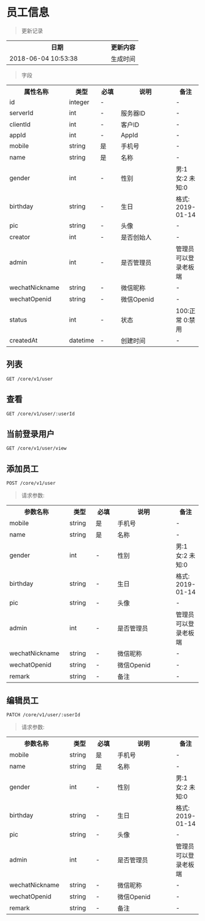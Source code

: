 # 员工信息

> 更新记录

<table>
    <tr>
        <th style="width:250px;">日期</th>
        <th>更新内容</th>
    </tr>
    <tr>
        <td>2018-06-04 10:53:38</td>
        <td>生成时间</td>
    </tr>
</table>

> 字段

<table>
    <tr>
        <th style="width:150px;">属性名称</th>
        <th style="width:60px;">类型</th>
        <th style="width:60px;">必填</th>
        <th style="width:200px;">说明</th>
        <th>备注</th>
    </tr>
    <tr>
        <td>id</td>
        <td>integer</td>
        <td>-</td>
        <td></td>
        <td>-</td>
    </tr>
    <tr>
        <td>serverId</td>
        <td>int</td>
        <td>-</td>
        <td>服务器ID</td>
        <td>-</td>
    </tr>
    <tr>
        <td>clientId</td>
        <td>int</td>
        <td>-</td>
        <td>客户ID</td>
        <td>-</td>
    </tr>
    <tr>
        <td>appId</td>
        <td>int</td>
        <td>-</td>
        <td>AppId</td>
        <td>-</td>
    </tr>
    <tr>
        <td>mobile</td>
        <td>string</td>
        <td>是</td>
        <td>手机号</td>
        <td>-</td>
    </tr>
    <tr>
        <td>name</td>
        <td>string</td>
        <td>是</td>
        <td>名称</td>
        <td>-</td>
    </tr>
    <tr>
        <td>gender</td>
        <td>int</td>
        <td>-</td>
        <td>性别</td>
        <td>男:1 女:2 未知:0</td>
    </tr>
    <tr>
        <td>birthday</td>
        <td>string</td>
        <td>-</td>
        <td>生日</td>
        <td>格式: 2019-01-14</td>
    </tr>
    <tr>
        <td>pic</td>
        <td>string</td>
        <td>-</td>
        <td>头像</td>
        <td>-</td>
    </tr>
    <tr>
        <td>creator</td>
        <td>int</td>
        <td>-</td>
        <td>是否创始人</td>
        <td>-</td>
    </tr>
    <tr>
        <td>admin</td>
        <td>int</td>
        <td>-</td>
        <td>是否管理员</td>
        <td>管理员可以登录老板端</td>
    </tr>
    <tr>
        <td>wechatNickname</td>
        <td>string</td>
        <td>-</td>
        <td>微信昵称</td>
        <td>-</td>
    </tr>
    <tr>
        <td>wechatOpenid</td>
        <td>string</td>
        <td>-</td>
        <td>微信Openid</td>
        <td>-</td>
    </tr>
    <tr>
        <td>status</td>
        <td>int</td>
        <td>-</td>
        <td>状态</td>
        <td>100:正常 0:禁用</td>
    </tr>
    <tr>
        <td>createdAt</td>
        <td>datetime</td>
        <td>-</td>
        <td>创建时间</td>
        <td>-</td>
    </tr>
</table>

## 列表

```
GET /core/v1/user
```

## 查看

```
GET /core/v1/user/:userId
```

## 当前登录用户

```
GET /core/v1/user/view
```

## 添加员工

```
POST /core/v1/user
```

> 请求参数:

<table>
    <tr>
        <th style="width:150px;">参数名称</th>
        <th style="width:60px;">类型</th>
        <th style="width:60px;">必填</th>
        <th style="width:200px;">说明</th>
        <th>备注</th>
    </tr>
    <tr>
        <td>mobile</td>
        <td>string</td>
        <td>是</td>
        <td>手机号</td>
        <td>-</td>
    </tr>
    <tr>
        <td>name</td>
        <td>string</td>
        <td>是</td>
        <td>名称</td>
        <td>-</td>
    </tr>
    <tr>
        <td>gender</td>
        <td>int</td>
        <td>-</td>
        <td>性别</td>
        <td>男:1 女:2 未知:0</td>
    </tr>
    <tr>
        <td>birthday</td>
        <td>string</td>
        <td>-</td>
        <td>生日</td>
        <td>格式: 2019-01-14</td>
    </tr>
    <tr>
        <td>pic</td>
        <td>string</td>
        <td>-</td>
        <td>头像</td>
        <td>-</td>
    </tr>
    <tr>
        <td>admin</td>
        <td>int</td>
        <td>-</td>
        <td>是否管理员</td>
        <td>管理员可以登录老板端</td>
    </tr>
    <tr>
        <td>wechatNickname</td>
        <td>string</td>
        <td>-</td>
        <td>微信昵称</td>
        <td>-</td>
    </tr>
    <tr>
        <td>wechatOpenid</td>
        <td>string</td>
        <td>-</td>
        <td>微信Openid</td>
        <td>-</td>
    </tr>
    <tr>
        <td>remark</td>
        <td>string</td>
        <td>-</td>
        <td>备注</td>
        <td>-</td>
    </tr>
</table>

## 编辑员工

```
PATCH /core/v1/user/:userId
```

> 请求参数:

<table>
    <tr>
        <th style="width:150px;">参数名称</th>
        <th style="width:60px;">类型</th>
        <th style="width:60px;">必填</th>
        <th style="width:200px;">说明</th>
        <th>备注</th>
    </tr>
    <tr>
        <td>mobile</td>
        <td>string</td>
        <td>是</td>
        <td>手机号</td>
        <td>-</td>
    </tr>
    <tr>
        <td>name</td>
        <td>string</td>
        <td>是</td>
        <td>名称</td>
        <td>-</td>
    </tr>
    <tr>
        <td>gender</td>
        <td>int</td>
        <td>-</td>
        <td>性别</td>
        <td>男:1 女:2 未知:0</td>
    </tr>
    <tr>
        <td>birthday</td>
        <td>string</td>
        <td>-</td>
        <td>生日</td>
        <td>格式: 2019-01-14</td>
    </tr>
    <tr>
        <td>pic</td>
        <td>string</td>
        <td>-</td>
        <td>头像</td>
        <td>-</td>
    </tr>
    <tr>
        <td>admin</td>
        <td>int</td>
        <td>-</td>
        <td>是否管理员</td>
        <td>管理员可以登录老板端</td>
    </tr>
    <tr>
        <td>wechatNickname</td>
        <td>string</td>
        <td>-</td>
        <td>微信昵称</td>
        <td>-</td>
    </tr>
    <tr>
        <td>wechatOpenid</td>
        <td>string</td>
        <td>-</td>
        <td>微信Openid</td>
        <td>-</td>
    </tr>
    <tr>
        <td>remark</td>
        <td>string</td>
        <td>-</td>
        <td>备注</td>
        <td>-</td>
    </tr>
</table>